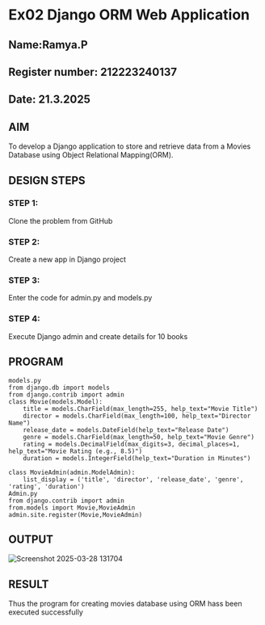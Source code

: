 # Ex02 Django ORM Web Application
## Name:Ramya.P
## Register number: 212223240137
## Date: 21.3.2025

## AIM
To develop a Django application to store and retrieve data from a Movies Database using Object Relational Mapping(ORM).


## DESIGN STEPS

### STEP 1:
Clone the problem from GitHub

### STEP 2:
Create a new app in Django project

### STEP 3:
Enter the code for admin.py and models.py

### STEP 4:
Execute Django admin and create details for 10 books

## PROGRAM
```
models.py
from django.db import models
from django.contrib import admin
class Movie(models.Model):
    title = models.CharField(max_length=255, help_text="Movie Title")
    director = models.CharField(max_length=100, help_text="Director Name")
    release_date = models.DateField(help_text="Release Date")
    genre = models.CharField(max_length=50, help_text="Movie Genre")
    rating = models.DecimalField(max_digits=3, decimal_places=1, help_text="Movie Rating (e.g., 8.5)")
    duration = models.IntegerField(help_text="Duration in Minutes")

class MovieAdmin(admin.ModelAdmin):
    list_display = ('title', 'director', 'release_date', 'genre', 'rating', 'duration')
Admin.py
from django.contrib import admin
from.models import Movie,MovieAdmin
admin.site.register(Movie,MovieAdmin)

```

## OUTPUT
![Screenshot 2025-03-28 131704](https://github.com/user-attachments/assets/a112b493-cb16-4d81-a141-8dc518fc334b)


## RESULT
Thus the program for creating movies database using ORM hass been executed successfully
